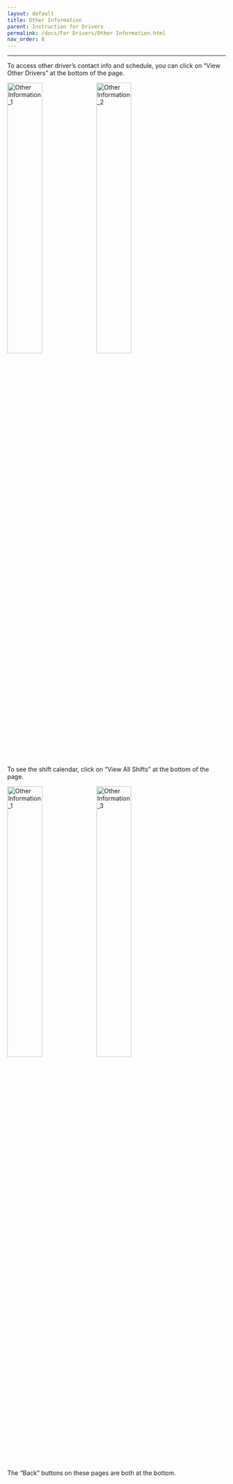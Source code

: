 ```yaml
---
layout: default
title: Other Information
parent: Instruction for Drivers
permalink: /docs/For Drivers/Other Information.html
nav_order: 8
---
```


---
To access other driver’s contact info and schedule, you can click on “View Other Drivers” at the bottom of the page.

<img src="8.Other Information/Other Information_1.png" alt="Other Information_1" width="40%" />

<img src="8.Other Information/Other Information_2.png" alt="Other Information_2" width="40%" />

To see the shift calendar, click on “View All Shifts” at the bottom of the page.

<img src="8.Other Information/Other Information_1.png" alt="Other Information_1" width="40%" />

<img src="8.Other Information/Other Information_3.png" alt="Other Information_3" width="40%" />

The “Back” buttons on these pages are both at the bottom.